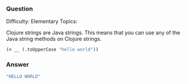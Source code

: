 ### Question

Difficulty:	Elementary
Topics:	


Clojure strings are Java strings. This means that you can use any of the Java string methods on Clojure strings.

```clojure
(= __ (.toUpperCase "hello world"))
```

### Answer

```clojure
"HELLO WORLD"
```
